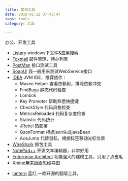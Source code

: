 ```yaml
---
title: 常用工具
date: 2018-01-22 07:42:47
tags: tools
category: 工具

---
```


办公、开发工具

<!--more-->

- [Listary](http://www.listary.com/) windows下文件&应用搜索
- [Foxmail](http://www.foxmail.com/) 邮件管理，待办列表
- [PostMan](https://www.getpostman.com/) 接口测试工具
- [SoapUI](https://www.soapui.org/) 我一般用来测试WebService接口
- [IDEA](https://www.jetbrains.com/idea/) JVM IDE，推荐插件：
  * Maven Helper 查看依赖树，排除依赖冲突
  * FindBugs 静态代码检查
  * Lombok 
  * Key Promoter 帮助熟悉快捷键
  * CheckStyle 代码风格检查
  * MetricsReloaded 代码复杂度检查
  * Statistic 代码统计
  * JRebel 热部署
  * GsonFormat 根据json生成javaBean
  * AceJump 代替鼠标，根据标签移动光标位置
- [WireShark](https://www.wireshark.org/) 抓包工具
- [NotePad++](https://notepad-plus-plus.org/) 开源文本编辑器，非常好用
- [Enterprise Architect](http://www.sparxsystems.cn/products/ea/) 功能强大的建模工具，只用了点皮毛
- [Xmind](https://www.xmind.cn/)用来画画思维导图
* [lantern](https://github.com/getlantern/lantern) 蓝灯,一款开源的翻墙工具。   
